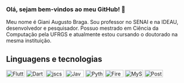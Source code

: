 ### Olá, sejam bem-vindos ao meu GitHub! 👋

Meu nome é Giani Augusto Braga. Sou professor no SENAI e na IDEAU, desenvolvedor e pesquisador. Possuo mestrado em Ciência da Computação pela UFRGS e atualmente estou cursando o doutorado na mesma instituição.

## Linguagens e tecnologias
<p float="left">
<img src="https://encrypted-tbn0.gstatic.com/images?q=tbn:ANd9GcRS1YsNn5NwWbZe8nIaijR6F2YUByCgrMp_k_XPo2N4n8aJ4Pku0aqfC6z-JPeEMTYthQ&usqp=CAU" alt="Flutter" width="50" height="20">
<img src="https://encrypted-tbn0.gstatic.com/images?q=tbn:ANd9GcQYLi5Fu-ZO19_hcF_mQvPbSuh-0i4NNryslT6fgasj&s" alt="Dart" width="50" height="20">
<img src="https://encrypted-tbn0.gstatic.com/images?q=tbn:ANd9GcTlgt4oaj05MQd6ZDxUbeJM_PHcREbBbQghrQ&s" alt="jscsshtml" width="50" height="20">
<img src="https://encrypted-tbn0.gstatic.com/images?q=tbn:ANd9GcQChC-EwLOivWgSLpPH3v3bT_le_jAPVZkoKPZ1-go5eA&s" alt="Java" width="50" height="20">
<img src="https://upload.wikimedia.org/wikipedia/commons/thumb/f/f8/Python_logo_and_wordmark.svg/2560px-Python_logo_and_wordmark.svg.png" alt="Python" width="50" height="20">
<img src="https://upload.wikimedia.org/wikipedia/commons/thumb/3/37/Firebase_Logo.svg/2560px-Firebase_Logo.svg.png" alt="Firebase" width="50" height="20">
<img src="https://upload.wikimedia.org/wikipedia/labs/8/8e/Mysql_logo.png" alt="MySQL" width="50" height="20">
<img src="https://encrypted-tbn0.gstatic.com/images?q=tbn:ANd9GcRgy7kXrYW8T-rHZN-C68x6sj_2tssnNeIxDcacQvcN-A&s" alt="Postgre" width="50" height="20">
</p>

<!--
**GianiBraga/GianiBraga** is a ✨ _special_ ✨ repository because its `README.md` (this file) appears on your GitHub profile.

Here are some ideas to get you started:

- 🔭 I’m currently working on ...
- 🌱 I’m currently learning ...
- 👯 I’m looking to collaborate on ...
- 🤔 I’m looking for help with ...
- 💬 Ask me about ...
- 📫 How to reach me: ...
- 😄 Pronouns: ...
- ⚡ Fun fact: ...
-->
